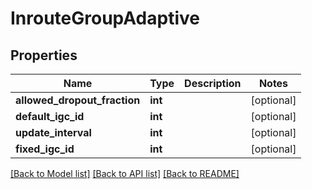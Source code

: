 # InrouteGroupAdaptive

## Properties
Name | Type | Description | Notes
------------ | ------------- | ------------- | -------------
**allowed_dropout_fraction** | **int** |  | [optional] 
**default_igc_id** | **int** |  | [optional] 
**update_interval** | **int** |  | [optional] 
**fixed_igc_id** | **int** |  | [optional] 

[[Back to Model list]](../README.md#documentation-for-models) [[Back to API list]](../README.md#documentation-for-api-endpoints) [[Back to README]](../README.md)


